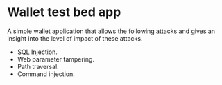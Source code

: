 # Wallet test bed app
A simple wallet application that allows the following attacks and gives an insight into the level of impact of these attacks.
* SQL Injection.
* Web parameter tampering.
* Path traversal.
* Command injection.
